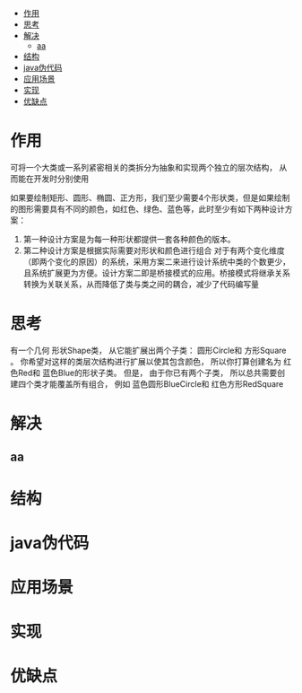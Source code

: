 - [作用](#作用)
- [思考](#思考)
- [解决](#解决)
  - [aa](#aa)
- [结构](#结构)
- [java伪代码](#java伪代码)
- [应用场景](#应用场景)
- [实现](#实现)
- [优缺点](#优缺点)

# 作用
可将一个大类或一系列紧密相关的类拆分为抽象和实现两个独立的层次结构， 从而能在开发时分别使用

如果要绘制矩形、圆形、椭圆、正方形，我们至少需要4个形状类，但是如果绘制的图形需要具有不同的颜色，如红色、绿色、蓝色等，此时至少有如下两种设计方案：

1. 第一种设计方案是为每一种形状都提供一套各种颜色的版本。
2. 第二种设计方案是根据实际需要对形状和颜色进行组合
对于有两个变化维度（即两个变化的原因）的系统，采用方案二来进行设计系统中类的个数更少，且系统扩展更为方便。设计方案二即是桥接模式的应用。桥接模式将继承关系转换为关联关系，从而降低了类与类之间的耦合，减少了代码编写量
# 思考
有一个几何 形状Shape类， 从它能扩展出两个子类： 圆形Circle和 方形Square 。 你希望对这样的类层次结构进行扩展以使其包含颜色， 所以你打算创建名为 红色Red和 蓝色Blue的形状子类。 但是， 由于你已有两个子类， 所以总共需要创建四个类才能覆盖所有组合， 例如 蓝色圆形BlueCircle和 红色方形RedSquare



# 解决
## aa
# 结构
# java伪代码
# 应用场景
# 实现
# 优缺点

